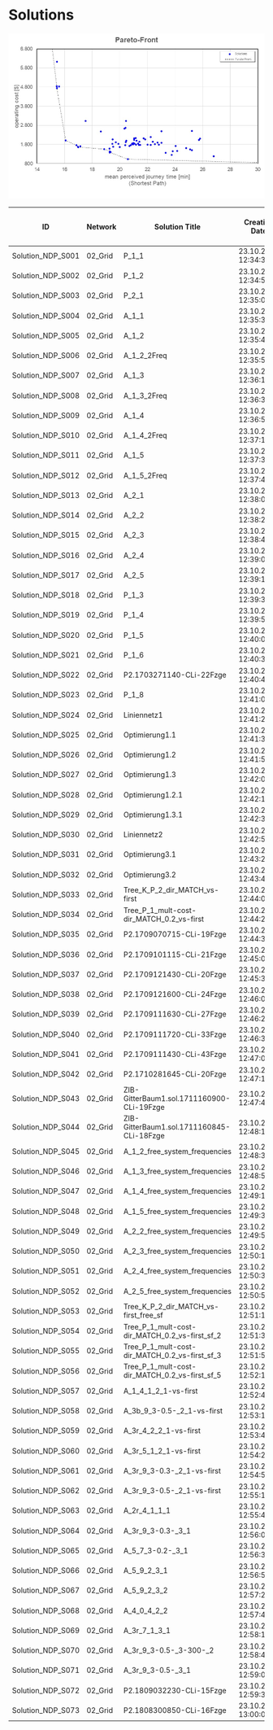 # Solutions

![Pareto-Front](Grid_5x5/Input/Image/Pareto-Front.jpg)

| ID				| Network 		| Solution Title	| Creation Date		| No of Lines [-]	| No of Vehicles [-]	| Vehicle Kilometers [km]	| Vehicle Hours [h]	| Operating Cost [$]	|
| ---				| ---			| ---				| ---				| ---				| ---					| ---						| ---				| ---					|
|Solution_NDP_S001	|02_Grid	|P_1_1	|23.10.2018 12:34:38	|6	|24	|432.0	|21.6	|1848.0	|
|Solution_NDP_S002	|02_Grid	|P_1_2	|23.10.2018 12:34:53	|6	|24	|432.0	|21.8	|1848.0	|
|Solution_NDP_S003	|02_Grid	|P_2_1	|23.10.2018 12:35:08	|5	|23	|432.0	|21.6	|1798.0	|
|Solution_NDP_S004	|02_Grid	|A_1_1	|23.10.2018 12:35:34	|6	|28	|432.0	|22.0	|2048.0	|
|Solution_NDP_S005	|02_Grid	|A_1_2	|23.10.2018 12:35:47	|6	|23	|384.0	|19.5	|1726.0	|
|Solution_NDP_S006	|02_Grid	|A_1_2_2Freq	|23.10.2018 12:35:59	|6	|24	|384.0	|19.5	|1776.0	|
|Solution_NDP_S007	|02_Grid	|A_1_3	|23.10.2018 12:36:15	|6	|27	|464.0	|24.0	|2046.0	|
|Solution_NDP_S008	|02_Grid	|A_1_3_2Freq	|23.10.2018 12:36:33	|6	|33	|576.0	|29.4	|2514.0	|
|Solution_NDP_S009	|02_Grid	|A_1_4	|23.10.2018 12:36:53	|9	|28	|452.0	|22.9	|2078.0	|
|Solution_NDP_S010	|02_Grid	|A_1_4_2Freq	|23.10.2018 12:37:11	|10	|28	|484.0	|24.4	|2126.0	|
|Solution_NDP_S011	|02_Grid	|A_1_5	|23.10.2018 12:37:30	|8	|22	|392.0	|19.7	|1688.0	|
|Solution_NDP_S012	|02_Grid	|A_1_5_2Freq	|23.10.2018 12:37:47	|10	|25	|396.0	|20.0	|1844.0	|
|Solution_NDP_S013	|02_Grid	|A_2_1	|23.10.2018 12:38:03	|5	|26	|432.0	|21.8	|1948.0	|
|Solution_NDP_S014	|02_Grid	|A_2_2	|23.10.2018 12:38:22	|5	|26	|432.0	|21.8	|1948.0	|
|Solution_NDP_S015	|02_Grid	|A_2_3	|23.10.2018 12:38:40	|10	|36	|582.0	|29.5	|2673.0	|
|Solution_NDP_S016	|02_Grid	|A_2_4	|23.10.2018 12:39:00	|12	|28	|488.0	|24.6	|2132.0	|
|Solution_NDP_S017	|02_Grid	|A_2_5	|23.10.2018 12:39:19	|8	|26	|420.0	|21.3	|1930.0	|
|Solution_NDP_S018	|02_Grid	|P_1_3	|23.10.2018 12:39:36	|5	|27	|488.0	|24.4	|2082.0	|
|Solution_NDP_S019	|02_Grid	|P_1_4	|23.10.2018 12:39:50	|5	|28	|496.0	|24.8	|2144.0	|
|Solution_NDP_S020	|02_Grid	|P_1_5	|23.10.2018 12:40:04	|6	|23	|420.0	|21.0	|1780.0	|
|Solution_NDP_S021	|02_Grid	|P_1_6	|23.10.2018 12:40:34	|6	|23	|432.0	|21.6	|1798.0	|
|Solution_NDP_S022	|02_Grid	|P2.1703271140-CLi-22Fzge	|23.10.2018 12:40:48	|5	|22	|420.0	|21.0	|1730.0	|
|Solution_NDP_S023	|02_Grid	|P_1_8	|23.10.2018 12:41:01	|66	|73	|804.0	|40.2	|4856.0	|
|Solution_NDP_S024	|02_Grid	|Liniennetz1	|23.10.2018 12:41:23	|10	|25	|432.0	|21.6	|1898.0	|
|Solution_NDP_S025	|02_Grid	|Optimierung1.1	|23.10.2018 12:41:36	|10	|26	|432.0	|21.6	|1948.0	|
|Solution_NDP_S026	|02_Grid	|Optimierung1.2	|23.10.2018 12:41:50	|10	|24	|408.0	|20.4	|1812.0	|
|Solution_NDP_S027	|02_Grid	|Optimierung1.3	|23.10.2018 12:42:03	|10	|23	|420.0	|21.0	|1780.0	|
|Solution_NDP_S028	|02_Grid	|Optimierung1.2.1	|23.10.2018 12:42:18	|10	|24	|420.0	|21.0	|1830.0	|
|Solution_NDP_S029	|02_Grid	|Optimierung1.3.1	|23.10.2018 12:42:31	|10	|24	|432.0	|21.6	|1848.0	|
|Solution_NDP_S030	|02_Grid	|Liniennetz2	|23.10.2018 12:42:53	|5	|28	|528.0	|26.4	|2192.0	|
|Solution_NDP_S031	|02_Grid	|Optimierung3.1	|23.10.2018 12:43:22	|5	|23	|420.0	|21.0	|1780.0	|
|Solution_NDP_S032	|02_Grid	|Optimierung3.2	|23.10.2018 12:43:40	|5	|23	|432.0	|21.6	|1798.0	|
|Solution_NDP_S033	|02_Grid	|Tree_K_P_2_dir_MATCH_vs-first	|23.10.2018 12:44:00	|46	|92	|1024.0	|51.2	|6136.0	|
|Solution_NDP_S034	|02_Grid	|Tree_P_1_mult-cost-dir_MATCH_0.2_vs-first	|23.10.2018 12:44:23	|15	|18	|340.0	|17.0	|1410.0	|
|Solution_NDP_S035	|02_Grid	|P2.1709070715-CLi-19Fzge	|23.10.2018 12:44:39	|7	|19	|344.0	|17.2	|1466.0	|
|Solution_NDP_S036	|02_Grid	|P2.1709101115-CLi-21Fzge	|23.10.2018 12:45:06	|10	|21	|376.0	|18.8	|1614.0	|
|Solution_NDP_S037	|02_Grid	|P2.1709121430-CLi-20Fzge	|23.10.2018 12:45:34	|8	|20	|368.0	|18.4	|1552.0	|
|Solution_NDP_S038	|02_Grid	|P2.1709121600-CLi-24Fzge	|23.10.2018 12:46:02	|7	|24	|424.0	|21.2	|1836.0	|
|Solution_NDP_S039	|02_Grid	|P2.1709111630-CLi-27Fzge	|23.10.2018 12:46:24	|7	|27	|480.0	|24.0	|2070.0	|
|Solution_NDP_S040	|02_Grid	|P2.1709111720-CLi-33Fzge	|23.10.2018 12:46:38	|7	|33	|560.0	|28.0	|2490.0	|
|Solution_NDP_S041	|02_Grid	|P2.1709111430-CLi-43Fzge	|23.10.2018 12:47:02	|9	|40	|688.0	|34.4	|3032.0	|
|Solution_NDP_S042	|02_Grid	|P2.1710281645-CLi-20Fzge	|23.10.2018 12:47:19	|8	|20	|336.0	|16.8	|1504.0	|
|Solution_NDP_S043	|02_Grid	|ZIB-GitterBaum1.sol.1711160900-CLi-19Fzge	|23.10.2018 12:47:45	|9	|19	|332.0	|16.6	|1448.0	|
|Solution_NDP_S044	|02_Grid	|ZIB-GitterBaum1.sol.1711160845-CLi-18Fzge	|23.10.2018 12:48:13	|7	|18	|316.0	|15.8	|1374.0	|
|Solution_NDP_S045	|02_Grid	|A_1_2_free_system_frequencies	|23.10.2018 12:48:38	|6	|27	|432.0	|22.4	|1998.0	|
|Solution_NDP_S046	|02_Grid	|A_1_3_free_system_frequencies	|23.10.2018 12:48:56	|6	|28	|474.0	|24.4	|2111.0	|
|Solution_NDP_S047	|02_Grid	|A_1_4_free_system_frequencies	|23.10.2018 12:49:15	|8	|26	|428.0	|22.0	|1942.0	|
|Solution_NDP_S048	|02_Grid	|A_1_5_free_system_frequencies	|23.10.2018 12:49:35	|6	|25	|420.0	|21.2	|1880.0	|
|Solution_NDP_S049	|02_Grid	|A_2_2_free_system_frequencies	|23.10.2018 12:49:53	|5	|26	|410.0	|21.3	|1915.0	|
|Solution_NDP_S050	|02_Grid	|A_2_3_free_system_frequencies	|23.10.2018 12:50:13	|10	|40	|688.0	|35.3	|3032.0	|
|Solution_NDP_S051	|02_Grid	|A_2_4_free_system_frequencies	|23.10.2018 12:50:35	|10	|34	|536.0	|27.0	|2504.0	|
|Solution_NDP_S052	|02_Grid	|A_2_5_free_system_frequencies	|23.10.2018 12:50:57	|5	|24	|418.0	|21.2	|1827.0	|
|Solution_NDP_S053	|02_Grid	|Tree_K_P_2_dir_MATCH_vs-first_free_sf	|23.10.2018 12:51:17	|26	|63	|1130.0	|56.5	|4845.0	|
|Solution_NDP_S054	|02_Grid	|Tree_P_1_mult-cost-dir_MATCH_0.2_vs-first_sf_2	|23.10.2018 12:51:31	|10	|25	|448.0	|22.4	|1922.0	|
|Solution_NDP_S055	|02_Grid	|Tree_P_1_mult-cost-dir_MATCH_0.2_vs-first_sf_3	|23.10.2018 12:51:50	|6	|27	|440.0	|22.0	|2010.0	|
|Solution_NDP_S056	|02_Grid	|Tree_P_1_mult-cost-dir_MATCH_0.2_vs-first_sf_5	|23.10.2018 12:52:15	|5	|34	|626.0	|31.3	|2639.0	|
|Solution_NDP_S057	|02_Grid	|A_1_4_1_2_1-vs-first	|23.10.2018 12:52:47	|15	|19	|328.0	|16.4	|1442.0	|
|Solution_NDP_S058	|02_Grid	|A_3b_9_3-0.5-_2_1-vs-first	|23.10.2018 12:53:14	|14	|22	|392.0	|19.6	|1688.0	|
|Solution_NDP_S059	|02_Grid	|A_3r_4_2_2_1-vs-first	|23.10.2018 12:53:40	|63	|99	|1536.0	|76.8	|7254.0	|
|Solution_NDP_S060	|02_Grid	|A_3r_5_1_2_1-vs-first	|23.10.2018 12:54:25	|5	|23	|416.0	|20.8	|1774.0	|
|Solution_NDP_S061	|02_Grid	|A_3r_9_3-0.3-_2_1-vs-first	|23.10.2018 12:54:50	|18	|27	|444.0	|22.2	|2016.0	|
|Solution_NDP_S062	|02_Grid	|A_3r_9_3-0.5-_2_1-vs-first	|23.10.2018 12:55:16	|13	|23	|380.0	|19.0	|1720.0	|
|Solution_NDP_S063	|02_Grid	|A_2r_4_1_1_1	|23.10.2018 12:55:42	|14	|22	|328.0	|16.7	|1592.0	|
|Solution_NDP_S064	|02_Grid	|A_3r_9_3-0.3-_3_1	|23.10.2018 12:56:08	|13	|20	|260.0	|13.6	|1390.0	|
|Solution_NDP_S065	|02_Grid	|A_5_7_3-0.2-_3_1	|23.10.2018 12:56:33	|15	|21	|340.0	|17.5	|1560.0	|
|Solution_NDP_S066	|02_Grid	|A_5_9_2_3_1	|23.10.2018 12:56:59	|41	|65	|1008.0	|51.2	|4762.0	|
|Solution_NDP_S067	|02_Grid	|A_5_9_2_3_2	|23.10.2018 12:57:22	|41	|65	|1008.0	|51.2	|4762.0	|
|Solution_NDP_S068	|02_Grid	|A_4_0_4_2_2	|23.10.2018 12:57:47	|13	|13	|260.0	|13.0	|1040.0	|
|Solution_NDP_S069	|02_Grid	|A_3r_7_1_3_1	|23.10.2018 12:58:13	|13	|23	|352.0	|17.8	|1678.0	|
|Solution_NDP_S070	|02_Grid	|A_3r_9_3-0.5-_3-300-_2	|23.10.2018 12:58:40	|13	|24	|380.0	|19.2	|1770.0	|
|Solution_NDP_S071	|02_Grid	|A_3r_9_3-0.5-_3_1	|23.10.2018 12:59:09	|13	|22	|376.0	|19.2	|1664.0	|
|Solution_NDP_S072	|02_Grid	|P2.1809032230-CLi-15Fzge	|23.10.2018 12:59:36	|18	|15	|292.0	|14.6	|1188.0	|
|Solution_NDP_S073	|02_Grid	|P2.1808300850-CLi-16Fzge	|23.10.2018 13:00:06	|12	|16	|308.0	|15.4	|1262.0	|
